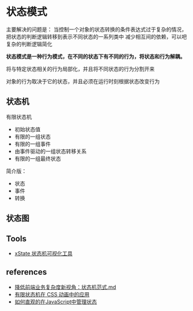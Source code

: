 # 状态模式

主要解决的问题是：
当控制一个对象的状态转换的条件表达式过于复杂的情况，
把状态的判断逻辑转移到表示不同状态的一系列类中
减少相互间的依赖，可以吧复杂的判断逻辑简化

**状态模式是一种行为模式，在不同的状态下有不同的行为，将状态和行为解耦。**

将与特定状态相关的行为局部化，并且将不同状态的行为分割开来

对象的行为取决于它的状态，并且必须在运行时刻根据状态改变行为

## 状态机

有限状态机

+ 初始状态值
+ 有限的一组状态
+ 有限的一组事件
+ 由事件驱动的一组状态转移关系
+ 有限的一组最终状态

简介版：

+ 状态
+ 事件
+ 转换

## 状态图

## Tools

+ [xState 状态机可视化工具](https://xstate.js.org/)

## references

+ [降低前端业务复杂度新视角：状态机范式.md](https://github.com/lecepin/blog/blob/main/%E9%99%8D%E4%BD%8E%E5%89%8D%E7%AB%AF%E4%B8%9A%E5%8A%A1%E5%A4%8D%E6%9D%82%E5%BA%A6%E6%96%B0%E8%A7%86%E8%A7%92%EF%BC%9A%E7%8A%B6%E6%80%81%E6%9C%BA%E8%8C%83%E5%BC%8F.md)
+ [有限状态机在 CSS 动画中的应用](https://github.com/dawn-plex/translate/blob/master/articles/css-animations-with-finite-state-machines.md)
+ [如何直观的在JavaScript中管理状态](https://zhuanlan.zhihu.com/p/41605462)
